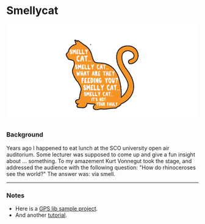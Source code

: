 
# Smellycat

![Smelly Cat Logo](./imgs/smellycat.png)

### Background
Years ago I happened to eat lunch at the SCO university open air auditorium. Some lecturer was supposed to come up
and give a fun insight about ... something. To my amazement Kurt Vonnegut took the stage, and addressed the audience with the following question: "How do rhinoceroses see the world?"
The answer was: via smell. 

<hr>

### Notes
- Here is
a [GPS lib sample project](https://maker.pro/raspberry-pi/tutorial/how-to-use-a-gps-receiver-with-raspberry-pi-4).
- And another [tutorial](https://maker.pro/raspberry-pi/tutorial/how-to-read-gps-data-with-python-on-a-raspberry-pi). 